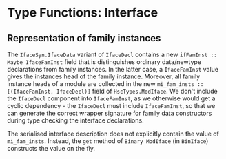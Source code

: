 # Type Functions: Interface


## Representation of family instances



The `IfaceSyn.IfaceData` variant of `IfaceDecl` contains a new `ifFamInst :: Maybe IfaceFamInst` field that is distinguishes ordinary data/newtype declarations from family instances.  In the latter case, a `IfaceFamInst` value gives the instances head of the family instance.  Moreover, all family instance heads of a module are collected in the new `mi_fam_insts :: [(IfaceFamInst, IfaceDecl)]` field of `HscTypes.ModIface`.  We don't include the `IfaceDecl` component into `IfaceFamInst`, as we otherwise would get a cyclic dependency - the `IfaceDecl` must include `IfaceFamInst`, so that we can generate the correct wrapper signature for family data constructors during type checking the interface declarations.



The serialised interface description does not explicitly contain the value of `mi_fam_insts`.  Instead, the `get` method of `Binary ModIface` (in `BinIface`) constructs the value on the fly.


